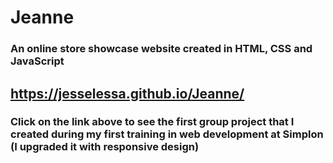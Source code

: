 # Jeanne
### An online store showcase website created in HTML, CSS and JavaScript

## https://jesselessa.github.io/Jeanne/

### Click on the link above to see the first group project that I created during my first training in web development at Simplon (I upgraded it with responsive design)

